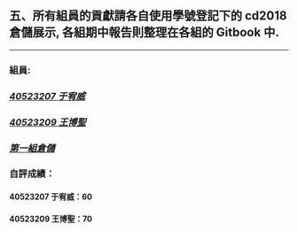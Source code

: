 ## 五、所有組員的貢獻請各自使用學號登記下的 cd2018 倉儲展示, 各組期中報告則整理在各組的 Gitbook 中.

---

### 組員:

### [_40523207 于宥威_](https://github.com/s40523207)

### [_40523209 王博聖_](https://github.com/s40523209)

### [_第一組倉儲_](https://github.com/s40523209/cd2018)

### 自評成績：

#### 40523207 于宥威：60

#### 40523209 王博聖：70



